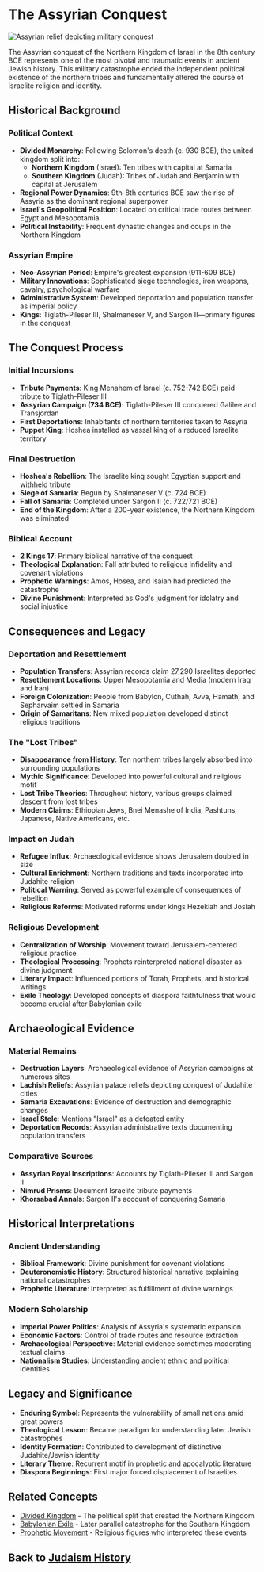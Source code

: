 # The Assyrian Conquest

![Assyrian relief depicting military conquest](assyrian_relief.jpg)

The Assyrian conquest of the Northern Kingdom of Israel in the 8th century BCE represents one of the most pivotal and traumatic events in ancient Jewish history. This military catastrophe ended the independent political existence of the northern tribes and fundamentally altered the course of Israelite religion and identity.

## Historical Background

### Political Context

- **Divided Monarchy**: Following Solomon's death (c. 930 BCE), the united kingdom split into:
  - **Northern Kingdom** (Israel): Ten tribes with capital at Samaria
  - **Southern Kingdom** (Judah): Tribes of Judah and Benjamin with capital at Jerusalem
- **Regional Power Dynamics**: 9th-8th centuries BCE saw the rise of Assyria as the dominant regional superpower
- **Israel's Geopolitical Position**: Located on critical trade routes between Egypt and Mesopotamia
- **Political Instability**: Frequent dynastic changes and coups in the Northern Kingdom

### Assyrian Empire

- **Neo-Assyrian Period**: Empire's greatest expansion (911-609 BCE)
- **Military Innovations**: Sophisticated siege technologies, iron weapons, cavalry, psychological warfare
- **Administrative System**: Developed deportation and population transfer as imperial policy
- **Kings**: Tiglath-Pileser III, Shalmaneser V, and Sargon II—primary figures in the conquest

## The Conquest Process

### Initial Incursions

- **Tribute Payments**: King Menahem of Israel (c. 752-742 BCE) paid tribute to Tiglath-Pileser III
- **Assyrian Campaign (734 BCE)**: Tiglath-Pileser III conquered Galilee and Transjordan
- **First Deportations**: Inhabitants of northern territories taken to Assyria
- **Puppet King**: Hoshea installed as vassal king of a reduced Israelite territory

### Final Destruction

- **Hoshea's Rebellion**: The Israelite king sought Egyptian support and withheld tribute
- **Siege of Samaria**: Begun by Shalmaneser V (c. 724 BCE)
- **Fall of Samaria**: Completed under Sargon II (c. 722/721 BCE)
- **End of the Kingdom**: After a 200-year existence, the Northern Kingdom was eliminated

### Biblical Account

- **2 Kings 17**: Primary biblical narrative of the conquest
- **Theological Explanation**: Fall attributed to religious infidelity and covenant violations
- **Prophetic Warnings**: Amos, Hosea, and Isaiah had predicted the catastrophe
- **Divine Punishment**: Interpreted as God's judgment for idolatry and social injustice

## Consequences and Legacy

### Deportation and Resettlement

- **Population Transfers**: Assyrian records claim 27,290 Israelites deported
- **Resettlement Locations**: Upper Mesopotamia and Media (modern Iraq and Iran)
- **Foreign Colonization**: People from Babylon, Cuthah, Avva, Hamath, and Sepharvaim settled in Samaria
- **Origin of Samaritans**: New mixed population developed distinct religious traditions

### The "Lost Tribes"

- **Disappearance from History**: Ten northern tribes largely absorbed into surrounding populations
- **Mythic Significance**: Developed into powerful cultural and religious motif
- **Lost Tribe Theories**: Throughout history, various groups claimed descent from lost tribes
- **Modern Claims**: Ethiopian Jews, Bnei Menashe of India, Pashtuns, Japanese, Native Americans, etc.

### Impact on Judah

- **Refugee Influx**: Archaeological evidence shows Jerusalem doubled in size
- **Cultural Enrichment**: Northern traditions and texts incorporated into Judahite religion
- **Political Warning**: Served as powerful example of consequences of rebellion
- **Religious Reforms**: Motivated reforms under kings Hezekiah and Josiah

### Religious Development

- **Centralization of Worship**: Movement toward Jerusalem-centered religious practice
- **Theological Processing**: Prophets reinterpreted national disaster as divine judgment
- **Literary Impact**: Influenced portions of Torah, Prophets, and historical writings
- **Exile Theology**: Developed concepts of diaspora faithfulness that would become crucial after Babylonian exile

## Archaeological Evidence

### Material Remains

- **Destruction Layers**: Archaeological evidence of Assyrian campaigns at numerous sites
- **Lachish Reliefs**: Assyrian palace reliefs depicting conquest of Judahite cities
- **Samaria Excavations**: Evidence of destruction and demographic changes
- **Israel Stele**: Mentions "Israel" as a defeated entity
- **Deportation Records**: Assyrian administrative texts documenting population transfers

### Comparative Sources

- **Assyrian Royal Inscriptions**: Accounts by Tiglath-Pileser III and Sargon II
- **Nimrud Prisms**: Document Israelite tribute payments
- **Khorsabad Annals**: Sargon II's account of conquering Samaria

## Historical Interpretations

### Ancient Understanding

- **Biblical Framework**: Divine punishment for covenant violations
- **Deuteronomistic History**: Structured historical narrative explaining national catastrophes
- **Prophetic Literature**: Interpreted as fulfillment of divine warnings

### Modern Scholarship

- **Imperial Power Politics**: Analysis of Assyria's systematic expansion
- **Economic Factors**: Control of trade routes and resource extraction
- **Archaeological Perspective**: Material evidence sometimes moderating textual claims
- **Nationalism Studies**: Understanding ancient ethnic and political identities

## Legacy and Significance

- **Enduring Symbol**: Represents the vulnerability of small nations amid great powers
- **Theological Lesson**: Became paradigm for understanding later Jewish catastrophes
- **Identity Formation**: Contributed to development of distinctive Judahite/Jewish identity
- **Literary Theme**: Recurrent motif in prophetic and apocalyptic literature
- **Diaspora Beginnings**: First major forced displacement of Israelites

## Related Concepts

- [Divided Kingdom](./divided_kingdom.md) - The political split that created the Northern Kingdom
- [Babylonian Exile](./babylonian_exile.md) - Later parallel catastrophe for the Southern Kingdom
- [Prophetic Movement](./prophetic_movement.md) - Religious figures who interpreted these events

## Back to [Judaism History](./README.md)
